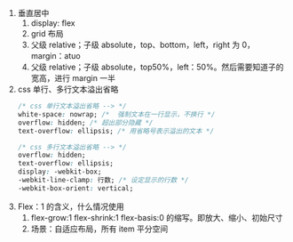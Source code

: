 1. 垂直居中
   1. display: flex
   2. grid 布局
   3. 父级 relative；子级 absolute，top、bottom，left，right 为 0，margin：atuo
   4. 父级 relative；子级 absolute，top50%，left：50%。然后需要知道子的宽高，进行 margin 一半
2. css 单行、多行文本溢出省略
   ```css
   /* css 单行文本溢出省略 --> */
   white-space: nowrap; /*  强制文本在一行显示，不换行 */
   overflow: hidden; /* 超出部分隐藏 */
   text-overflow: ellipsis; /* 用省略号表示溢出的文本 */
   ```
   ```css
   /* css 多行文本溢出省略 --> */
   overflow: hidden;
   text-overflow: ellipsis;
   display: -webkit-box;
   -webkit-line-clamp: 行数; /* 设定显示的行数 */
   -webkit-box-orient: vertical;
   ```
3. Flex：1 的含义，什么情况使用
   1. flex-grow:1 flex-shrink:1 flex-basis:0 的缩写。即放大、缩小、初始尺寸
   2. 场景：自适应布局，所有 item 平分空间
